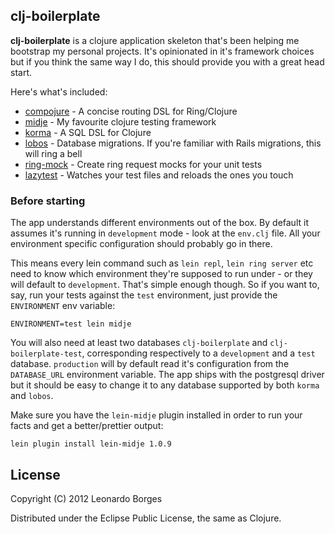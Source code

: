 ## clj-boilerplate

**clj-boilerplate** is a clojure application skeleton that's been helping me bootstrap my personal projects. It's opinionated in it's framework choices but if you think the same way I do, this should provide you with a great head start.

Here's what's included:

* [compojure](https://github.com/weavejester/compojure/) - A concise routing DSL for Ring/Clojure
* [midje](https://github.com/marick/Midje/) - My favourite clojure testing framework
* [korma](http://sqlkorma.com/) - A SQL DSL for Clojure
* [lobos](http://budu.github.com/lobos/) - Database migrations. If you're familiar with Rails migrations, this will ring a bell
* [ring-mock](https://github.com/weavejester/ring-mock) - Create ring request mocks for your unit tests
* [lazytest](https://github.com/stuartsierra/lazytest) - Watches your test files and reloads the ones you touch


### Before starting

The app understands different environments out of the box. By default it assumes it's running in `development` mode - look at the `env.clj` file. All your environment specific configuration should probably go in there.


This means every lein command such as `lein repl`, `lein ring server` etc need to know which environment they're supposed to run under - or they will default to `development`. That's simple enough though. So if you want to, say, run your tests against the `test` environment, just provide the `ENVIRONMENT` env variable:


`ENVIRONMENT=test lein midje`


You will also need at least two databases `clj-boilerplate` and `clj-boilerplate-test`, corresponding respectively to a `development` and a `test` database. `production` will by default read it's configuration from the `DATABASE_URL` environment variable. The app ships with the postgresql driver but it should be easy to change it to any database supported by both `korma` and `lobos`.


Make sure you have the `lein-midje` plugin installed in order to run your facts and get a better/prettier output:


`lein plugin install lein-midje 1.0.9`


## License

Copyright (C) 2012 Leonardo Borges

Distributed under the Eclipse Public License, the same as Clojure.
